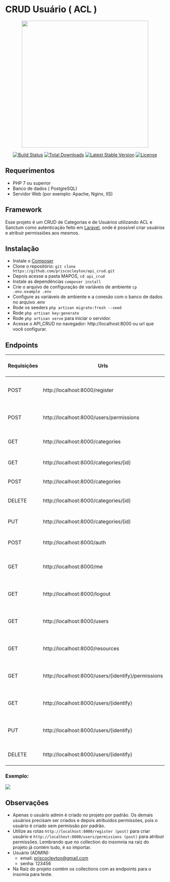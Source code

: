 # CRUD Usuário ( ACL )

<p align="center"><a href="https://laravel.com" target="_blank"><img src="https://raw.githubusercontent.com/laravel/art/master/logo-lockup/5%20SVG/2%20CMYK/1%20Full%20Color/laravel-logolockup-cmyk-red.svg" width="400"></a></p>

<p align="center">
<a href="https://travis-ci.org/laravel/framework"><img src="https://travis-ci.org/laravel/framework.svg" alt="Build Status"></a>
<a href="https://packagist.org/packages/laravel/framework"><img src="https://img.shields.io/packagist/dt/laravel/framework" alt="Total Downloads"></a>
<a href="https://packagist.org/packages/laravel/framework"><img src="https://img.shields.io/packagist/v/laravel/framework" alt="Latest Stable Version"></a>
<a href="https://packagist.org/packages/laravel/framework"><img src="https://img.shields.io/packagist/l/laravel/framework" alt="License"></a>
</p>

## Requerimentos

* PHP 7 ou superior
* Banco de dados ( PostgreSQL)
* Servidor Web (por exemplo: Apache, Nginx, IIS)

## Framework

Esse projeto é um CRUD de Categorias e de Usuários utilizando ACL e Sanctum como autenticação feito em [Laravel](http://laravel.com), onde é possível criar usuários e atribuir permissiões aos mesmos.

## Instalação

* Instale o [Composer](https://getcomposer.org/download)
* Clone o repositório: `git clone https://github.com/priscocleyton/api_crud.git`
* Depois acesse a pasta MAPOS, `cd api_crud`
* Instale as dependências `composer install`
* Crie o arquivo de configuração de variáveis de ambiente `cp .env.example .env`
* Configure as variáveis de ambiente e a conexão com o banco de dados no arquivo .env
* Rode os seeders `php artisan migrate:fresh --seed`
* Rode `php artisan key:generate`
* Rode `php artisan serve` para iniciar o servidor.
* Acesse o API_CRUD no navegador: http://localhost:8000 ou url que você configurar.

## Endpoints

Requisições | Urls | Descrição | Parâmetros (headers)| Descrição no Collection | 
--- | --- | --- | ---| ---
 POST | http://localhost:8000/register | Retorna dados do usuário logado |  | CREATE USER  |
 POST | http://localhost:8000/users/permissions | Cria permissões para um usuário | `` Bearer {{ access_token }} `` | CREATE  PERMISSION USER |
 GET | http://localhost:8000/categories | Lista todas as categorias | `` Bearer {{ access_token }} `` | LIST ALL CATEGORIES |
 GET | http://localhost:8000/categories/{id} | Lista categoria pelo id | `` Bearer {{ access_token }} `` | LIST CATEGORY BY ID |
 POST | http://localhost:8000/categories | Cria Categoria | `` Bearer {{ access_token }} `` | CREATE CATEGORY |
 DELETE | http://localhost:8000/categories/{id} | Deletar categoria pelo id | `` Bearer {{ access_token }} `` | DELETE CATEGORY |
 PUT | http://localhost:8000/categories/{id} | Atualiza categoria pelo id | `` Bearer {{ access_token }} `` | UPDATE CATEGORY |
 POST | http://localhost:8000/auth | Autenticação de login na API |  | USER AUTH |
 GET | http://localhost:8000/me | Mostra dados do usuário logado | `` Bearer {{ access_token }} `` | USER ME |
 GET | http://localhost:8000/logout | Retorna dados do usuário logado | `` Bearer {{ access_token }} `` | USER LOGOUT |
 GET | http://localhost:8000/users | Retorna todos os usuários cadastrados | `` Bearer {{ access_token }} `` | USERS |
 GET | http://localhost:8000/resources | Retorna todos os detalhes das permissões | `` Bearer {{ access_token }} `` | RESOURCE |
 GET | http://localhost:8000/users/{identify}/permissions | Verifica as permissões de um usuário | `` Bearer {{ access_token }} `` | USER PERMISSION |
 GET | http://localhost:8000/users/{identify} | Retorna dados de um usuário pelo identify | `` Bearer {{ access_token }} `` | USER BY IDENTIFY |
 PUT | http://localhost:8000/users/{identify} | Atualiza os dados de um usuário pelo identify | `` Bearer {{ access_token }} `` | USER |
 DELETE | http://localhost:8000/users/{identify} | Exclui um usuário pelo identify | `` Bearer {{ access_token }} `` | USER |

### Exemplo:
<img src="https://uploaddeimagens.com.br/images/003/738/956/full/API_PRINT.png?1645475713" >

## Observações
* Apenas o usuário admin é criado no projeto por padrão. Os demais usuários precisam ser criados e depois atribuidos permissões, pois o usuário é criado sem permissão por padrão.
* Utilize as rotas ``http://localhost:8000/register (post)`` para criar usuário e ``http://localhost:8000/users/permissions (post)`` para atribuir permissões. Lembrando que no collection do insomnia na raiz do projeto já contém tudo, é so importar.
* Usuário (ADMIN): 
    * email: priscocleyton@gmail.com 
     * senha: 123456
* Na Raiz do projeto contém os collections com as endpoints para o insomia para teste.
